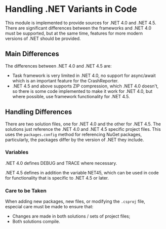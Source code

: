 # Handling .NET Variants in Code

This module is implemented to provide sources for .NET 4.0 and .NET 4.5. There
are significant differences between the frameworks and .NET 4.0 must be
supported, but at the same time, features for more modern versions of .NET
should be provided.

## Main Differences

The differences between .NET 4.0 and .NET 4.5 are:

* Task framework is very limited in .NET 4.0, no support for async/await which
  is an important feature for the CrashReporter.
* .NET 4.5 and above supports ZIP compression, which .NET 4.0 doesn't, so there
  is some code implemented to make it work for .NET 4.0, but where possible, use
  framework functionality for .NET 4.5.

## Handling Differences

There are two solution files, one for .NET 4.0 and the other for .NET 4.5. The
solutions just reference the .NET 4.0 and .NET 4.5 specific project files. This
uses the `packages.config` method for referencing NuGet packages, particularly,
the packages differ by the version of .NET they include.

### Variables

.NET 4.0 defines DEBUG and TRACE where necessary.

.NET 4.5 defines in addition the variable NET45, which can be used in code for
functionality that is specific to .NET 4.5 or later.

### Care to be Taken

When adding new packages, new files, or modifying the `.csproj` file, especial
care must be made to ensure that:
* Changes are made in both solutions / sets of project files;
* Both solutions compile.